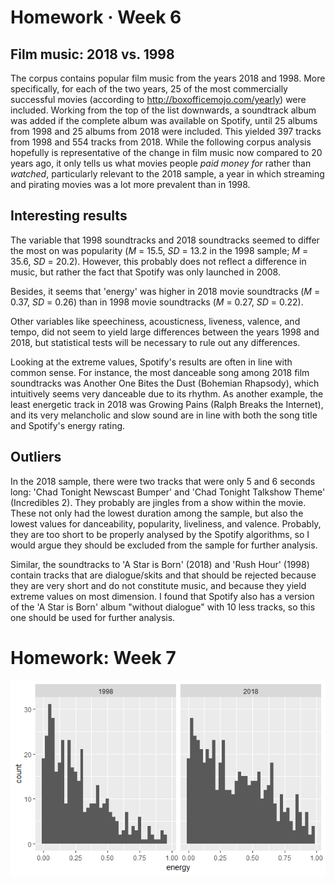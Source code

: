 # Homework · Week 6
## Film music: 2018 vs. 1998

The corpus contains popular film music from the years 2018 and 1998. More specifically, for each of the two years, 25 of the most commercially successful movies (according to http://boxofficemojo.com/yearly) were included. Working from the top of the list downwards, a soundtrack album was added if the complete album was available on Spotify, until 25 albums from 1998 and 25 albums from 2018 were included. This yielded 397 tracks from 1998 and 554 tracks from 2018. While the following corpus analysis hopefully is representative of the change in film music now compared to 20 years ago, it only tells us what movies people *paid money for* rather than *watched*, particularly relevant to the 2018 sample, a year in which streaming and pirating movies was a lot more prevalent than in 1998.

## Interesting results

The variable that 1998 soundtracks and 2018 soundtracks seemed to differ the most on was popularity (*M* = 15.5, *SD* = 13.2 in the 1998 sample; *M* = 35.6, *SD* = 20.2). However, this probably does not reflect a difference in music, but rather the fact that Spotify was only launched in 2008.

Besides, it seems that 'energy' was higher in 2018 movie soundtracks (*M* = 0.37, *SD* = 0.26) than in 1998 movie soundtracks (*M* = 0.27, *SD* = 0.22).

Other variables like speechiness, acousticness, liveness, valence, and tempo, did not seem to yield large differences between the years 1998 and 2018, but statistical tests will be necessary to rule out any differences.

Looking at the extreme values, Spotify's results are often in line with common sense. For instance, the most danceable song among 2018 film soundtracks was Another One Bites the Dust (Bohemian Rhapsody), which intuitively seems very danceable due to its rhythm. As another example, the least energetic track in 2018 was Growing Pains (Ralph Breaks the Internet), and its very melancholic and slow sound are in line with both the song title and Spotify's energy rating.

## Outliers

In the 2018 sample, there were two tracks that were only 5 and 6 seconds long: 'Chad Tonight Newscast Bumper' and 'Chad Tonight Talkshow Theme' (Incredibles 2). They probably are jingles from a show within the movie. These not only had the lowest duration among the sample, but also the lowest values for danceability, popularity, liveliness, and valence. Probably, they are too short to be properly analysed by the Spotify algorithms, so I would argue they should be excluded from the sample for further analysis.

Similar, the soundtracks to 'A Star is Born' (2018) and 'Rush Hour' (1998) contain tracks that are dialogue/skits and that should be rejected because they are very short and do not constitute music, and because they yield extreme values on most dimension. I found that Spotify also has a version of the 'A Star is Born' album "without dialogue" with 10 less tracks, so this one should be used for further analysis.

# Homework: Week 7
![Energy levels of 1998 vs. 2018's film music](energy.png)